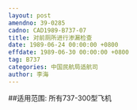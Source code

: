 ```yaml
---
layout: post
amendno: 39-0285
cadno: CAD1989-B737-07
title: 对前厕所进行渗漏检查
date: 1989-06-24 00:00:00 +0800
effdate: 1989-06-30 00:00:00 +0800
tag: B737
categories: 中国民航局适航司
author: 李海
---
```


##适用范围:
所有737-300型飞机

